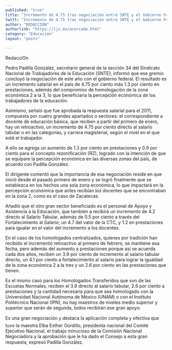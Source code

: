 ```yaml
---
published: "true"
title: "Incremento de 4.75 tras negociación entre SNTE y el Gobierno Federal"
twitt: "Incremento de 4.75 tras negociación entre SNTE y el Gobierno Federal"
author: "REDACCION"
authorlink: "https://ljz.mx/acercade.html"
category: "Educación"
layout: "posts"

---
```



  RedacciOn



  Pedro Padilla González, secretario general de la sección 34 del Sindicato Nacional de Trabajadores de la Educación (SNTE), informó que ese gremio concluyó la negociación de este año con el gobierno federal. El resultado es un incremento salarial en el país de 4.75 por ciento más 1.3 por ciento en prestaciones, además del compromiso de homologación de la zona económica 2 a la 3, lo que beneficiaría la percepción económica de los trabajadores de la educación.



  Asimismo, señaló que fue aprobada la respuesta salarial para el 2011, compuesta por cuatro grandes apartados o sectores: el correspondiente a docente de educación básica, que reciben a partir del primero de enero, hay un retroactivo, un incremento de 4.75 por ciento directo al salario tabular o en las categorías, y carrera magisterial, según el nivel en el que esté el trabajador.



  A ello se agrega un aumento de 1.3 por ciento en prestaciones y 0.9 por ciento para el concepto rezonificación (RZ), logrado con la intención de que se equipare la percepción económica en las diversas zonas del país, de acuerdo con Padilla González.



  El dirigente comentó que la importancia de esa negociación reside en que inició desde el pasado primero de enero y se logró finalmente que se establezca en los hechos una sola zona económica, lo que impactará en la percepción económica que antes recibían los docentes que se encontraban en la zona 2, como es el caso de Zacatecas.



  Añadió que el otro gran sector beneficiado es el personal de Apoyo y Asistencia a la Educación, que también a recibirá un incremento de 4.2 directo al Salario Tabular, además de 0.5 por ciento a través del Fortalecimiento al Salario; un 4.7 del valor de la CTC, y 1.2 en prestaciones para igualar en el valor del incremento a los docentes.



  En el caso de los homologados centralizados, quienes por tradición han recibido el incremento retroactivo al primero de febrero, se mantiene esa fecha, pero además del aumento a prestaciones porque así se acuerda cada dos años, reciben un 3.9 por ciento de incremento al salario tabular directo, un 4.1 por ciento a fortalecimiento al salario para lograr la igualdad de la zona económica 2 a la tres y un 2.6 por ciento en las prestaciones que tienen.



  Es el mismo caso para los Homologados Transferidos que son de las Escuelas Normales, reciben el 3.9 directo al salario tabular, 2.6 por ciento a prestaciones y la cantidad necesaria para que sea homologado con la Universidad Nacional Autónoma de México (UNAM) o con el Instituto Politécnico Nacional (IPN), no hay maestros de niveles medio superior y superior que serán de segunda, todos recibirán ese gran apoyo.



  Es una gran negociación y destaca la aplicación completa y efectiva que tuvo la maestra Elba Esther Gordillo, presidenta nacional del Comité Ejecutivo Nacional, el trabajo minucioso de la Comisión Nacional Negociadora y la aprobación que le ha dado el Consejo a esta gran respuesta, expresó Padilla González.

